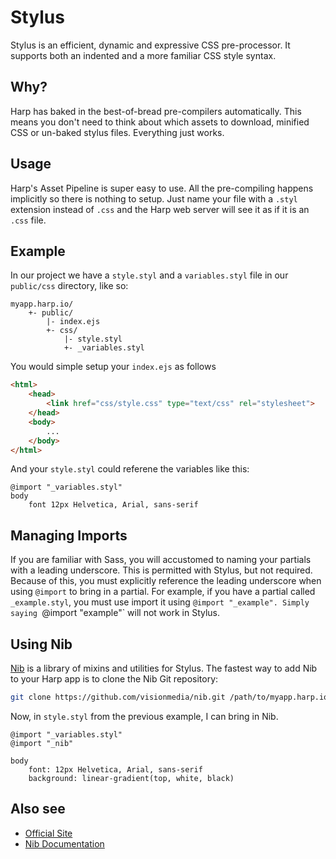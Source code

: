 # Stylus

Stylus is an efficient, dynamic and expressive CSS pre-processor. It supports both an indented and a more familiar CSS style syntax.

## Why?

Harp has baked in the best-of-bread pre-compilers automatically. This means you don't need to think about which assets to download, minified CSS or un-baked stylus files. Everything just works.

## Usage

Harp's Asset Pipeline is super easy to use. All the pre-compiling happens implicitly so there is nothing to setup. Just name your file with a `.styl` extension instead of `.css` and the Harp web server will see it as if it is an `.css` file.

## Example

In our project we have a `style.styl` and a `variables.styl` file in our `public/css` directory, like so:

```
myapp.harp.io/
    +- public/
        |- index.ejs
        +- css/
            |- style.styl     
            +- _variables.styl 
```

You would simple setup your `index.ejs` as follows

```html
<html>
	<head>
		<link href="css/style.css" type="text/css" rel="stylesheet">
	</head>
	<body>
		...
	</body>
</html>	
```

And your `style.styl` could referene the variables like this:

```stylus
@import "_variables.styl"
body
	font 12px Helvetica, Arial, sans-serif
```

## Managing Imports

If you are familiar with Sass, you will accustomed to naming your partials with a leading underscore. This is permitted with Stylus, but not required. Because of this, you must explicitly reference the leading underscore when using `@import` to bring in a partial. For example, if you have a partial called `_example.styl`, you must use import it using `@import "_example". Simply saying `@import "example"` will not work in Stylus.

## Using Nib

[Nib](http://visionmedia.github.io/nib/) is a library of mixins and utilities for Stylus. The fastest way to add Nib to your Harp app is to clone the Nib Git repository:

```sh
git clone https://github.com/visionmedia/nib.git /path/to/myapp.harp.io/public/css/_nib
```

Now, in `style.styl` from the previous example, I can bring in Nib.

```stylus
@import "_variables.styl"
@import "_nib"

body
    font: 12px Helvetica, Arial, sans-serif
    background: linear-gradient(top, white, black)
```

## Also see
- [Official Site](http://learnboost.github.io/stylus/)
- [Nib Documentation](http://visionmedia.github.io/nib/)